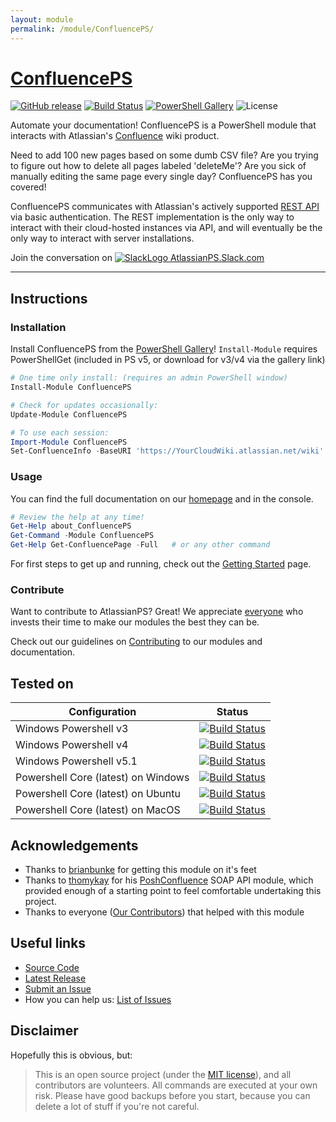 ```yaml
---
layout: module
permalink: /module/ConfluencePS/
---
```

# [ConfluencePS](https://atlassianps.org/module/ConfluencePS)

[![GitHub release](https://img.shields.io/github/release/AtlassianPS/ConfluencePS.svg?style=for-the-badge)](https://github.com/AtlassianPS/ConfluencePS/releases/latest)
[![Build Status](https://img.shields.io/vso/build/AtlassianPS/ConfluencePS/12/master.svg?style=for-the-badge)](https://dev.azure.com/AtlassianPS/ConfluencePS/_build/latest?definitionId=12)
[![PowerShell Gallery](https://img.shields.io/powershellgallery/dt/ConfluencePS.svg?style=for-the-badge)](https://www.powershellgallery.com/packages/ConfluencePS)
![License](https://img.shields.io/badge/license-MIT-blue.svg?style=for-the-badge)

Automate your documentation! ConfluencePS is a PowerShell module that interacts with Atlassian's [Confluence] wiki product.

Need to add 100 new pages based on some dumb CSV file? Are you trying to figure out how to delete all pages labeled 'deleteMe'? Are you sick of manually editing the same page every single day? ConfluencePS has you covered!

ConfluencePS communicates with Atlassian's actively supported [REST API] via basic authentication. The REST implementation is the only way to interact with their cloud-hosted instances via API, and will eventually be the only way to interact with server installations.

Join the conversation on [![SlackLogo][] AtlassianPS.Slack.com](https://atlassianps.org/slack)

[SlackLogo]: https://atlassianps.org/assets/img/Slack_Mark_Web_28x28.png
<!--more-->

---

## Instructions

### Installation

Install ConfluencePS from the [PowerShell Gallery]! `Install-Module` requires PowerShellGet (included in PS v5, or download for v3/v4 via the gallery link)

```powershell
# One time only install: (requires an admin PowerShell window)
Install-Module ConfluencePS

# Check for updates occasionally:
Update-Module ConfluencePS

# To use each session:
Import-Module ConfluencePS
Set-ConfluenceInfo -BaseURI 'https://YourCloudWiki.atlassian.net/wiki' -PromptCredentials
```

### Usage

You can find the full documentation on our [homepage](https://atlassianps.org/docs/ConfluencePS) and in the console.

```powershell
# Review the help at any time!
Get-Help about_ConfluencePS
Get-Command -Module ConfluencePS
Get-Help Get-ConfluencePage -Full   # or any other command
```

For first steps to get up and running, check out the [Getting Started](https://atlassianps.org/docs/ConfluencePS/#getting-started) page.

### Contribute

Want to contribute to AtlassianPS? Great!
We appreciate [everyone](https://atlassianps.org/#people) who invests their time to make our modules the best they can be.

Check out our guidelines on [Contributing](https://atlassianps.org/docs/Contributing/) to our modules and documentation.

## Tested on

|Configuration|Status|
|-------------|------|
|Windows Powershell v3|[![Build Status](https://img.shields.io/teamcity/http/build.powershell.org/s/ConfluencePS_TestOnPowerShellV3.svg?label=Build%20Status)](https://build.powershell.org/viewType.html?buildTypeId=ConfluencePS_TestOnPowerShellV3)|
|Windows Powershell v4|[![Build Status](https://img.shields.io/teamcity/http/build.powershell.org/s/ConfluencePS_TestOnPowerShellV4.svg?label=Build%20Status)](https://build.powershell.org/viewType.html?buildTypeId=ConfluencePS_TestOnPowerShellV4)|
|Windows Powershell v5.1|[![Build Status](https://img.shields.io/vso/build/AtlassianPS/ConfluencePS/12/master.svg?style=for-the-badge)](https://dev.azure.com/AtlassianPS/ConfluencePS/_build/latest?definitionId=12)|
|Powershell Core (latest) on Windows|[![Build Status](https://img.shields.io/vso/build/AtlassianPS/ConfluencePS/12/master.svg?style=for-the-badge)](https://dev.azure.com/AtlassianPS/ConfluencePS/_build/latest?definitionId=12)|
|Powershell Core (latest) on Ubuntu|[![Build Status](https://img.shields.io/vso/build/AtlassianPS/ConfluencePS/12/master.svg?style=for-the-badge)](https://dev.azure.com/AtlassianPS/ConfluencePS/_build/latest?definitionId=12)|
|Powershell Core (latest) on MacOS|[![Build Status](https://img.shields.io/vso/build/AtlassianPS/ConfluencePS/12/master.svg?style=for-the-badge)](https://dev.azure.com/AtlassianPS/ConfluencePS/_build/latest?definitionId=12)|

## Acknowledgements

* Thanks to [brianbunke] for getting this module on it's feet
* Thanks to [thomykay] for his [PoshConfluence] SOAP API module, which provided enough of a starting point to feel comfortable undertaking this project.
* Thanks to everyone ([Our Contributors](https://atlassianps.org/#people)) that helped with this module

## Useful links

* [Source Code]
* [Latest Release]
* [Submit an Issue]
* How you can help us: [List of Issues](https://github.com/AtlassianPS/ConfluencePS/issues?q=is%3Aissue+is%3Aopen+label%3Aup-for-grabs)

## Disclaimer

Hopefully this is obvious, but:
> This is an open source project (under the [MIT license]), and all contributors are volunteers. All commands are executed at your own risk. Please have good backups before you start, because you can delete a lot of stuff if you're not careful.

  [Confluence]: <https://www.atlassian.com/software/confluence>
  [REST API]: <https://docs.atlassian.com/atlassian-confluence/REST/latest/>
  [PowerShell Gallery]: <https://www.powershellgallery.com/>
  [thomykay]: <https://github.com/thomykay>
  [PoshConfluence]: <https://github.com/thomykay/PoshConfluence>
  [RamblingCookieMonster]: <https://github.com/RamblingCookieMonster>
  [PSStackExchange]: <https://github.com/RamblingCookieMonster/PSStackExchange>
  [Source Code]: <https://github.com/AtlassianPS/ConfluencePS>
  [Latest Release]: <https://github.com/AtlassianPS/ConfluencePS/releases/latest>
  [Submit an Issue]: <https://github.com/AtlassianPS/ConfluencePS/issues/new>
  [juneb]: <https://github.com/juneb>
  [brianbunke]: <https://github.com/brianbunke>
  [Check this out]: <https://github.com/juneb/PowerShellHelpDeepDive>
  [MIT license]: <https://github.com/brianbunke/ConfluencePS/blob/master/LICENSE>

<!-- [//]: # (Sweet online markdown editor at http://dillinger.io) -->
<!-- [//]: # ("GitHub Flavored Markdown" https://help.github.com/articles/github-flavored-markdown/) -->
<!-- -->
